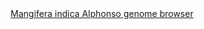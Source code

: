<div id="Mangifera_indica_Alphonso_genome_browser" align="center">
  <a href="https://ink-blot.github.io/?sessionURL=blob:zZVtT.s2FID_yuRPm5SmzlvT9FsDLdBSWgqhwNVV5SZOYuLYwXaStoj_PsPgTtPQgGkvSFGUOMc55_h5nDyABgtJOAMDYJuWZ3rAADLn7QUqK4rPUIklGKSISmwAgVMsMIsxGDyAFEmFouWpnpgrVclBt5ugtJNhxksSS1M6Jqo6ktcqxzq0Y5uoRHvOUCvNmJc6WKEuolXOmeRdFMdYyg7sVphl6xbp0.uz9fMr8bqsqSLPWde6CF1YYqZIV0tYgrfvFPKRzJl_7BQzu7r1tuesP7IidbO7QHy8CfdX8epu3p7eHyyTxfV0cpRKctngQ5cGw5z04El5fJbVouom8.1BFNch5MWwdiFGSR_7q1FwThf7iZyl8ebI3cyCdkyLIVlyT_XsArY39fVcsJo2VDdEwKMBKI9rvewgzoXlDzwD9l3D9YLO05VnBF6g2xacgMG37wZQAsWFjv72ANSu0myAxPf1MyYDcJFgAQadAELfCgLbc30XBoH1aDyAWtB_GF6JmKZB1jghap1wZUoulOaUpaljZntdT0roMzud.P3gL0R2A8.D3vH5GbSXrhOGlKPqaFKdF_BmQeMrXM3pzYxyPt7eXrFdzpKtFzQn5Ynaza9YPpzOTbUhuqMPt55yUSKlQ5.G9P0LWcQYV0g97VcD5JhkuY7xoQFiTrnmDES2.RkaP.nD8uAvOqghkmwIJWq30il5CwaO7fVc64cazr.jwo_de7Fc9u2.FfSdtbXW.JX.hCRrySpp6m7MJk7_ZMan534hUeDsku7T03x6O1YidKskHIVRGx2cVbs62qXHcpJPevMp6fWiUTRbpGQB2WWeCNZYrZfduX8U5fOr.OqNHvldmwYJgph6UwfLD3z7LwR60cT9XzR5Akv_tihvzf5CqmR1sTtq7dk4Q4d2zIPw8D4ioWqu4SJmqyZP7q3NnvoraI9PlMphsyoPKthOxjOHZD1n9ClV3lzJz8tiubDnv2.L9x_aYm5Q.QEtXsK.EP9CieUqukq3m9uo2C4OEZ8uHXwzEneqIHtxPwm9Uo6nvhrul0Xtlii8K.LL.JIeFaR0xFB39B7_17V5Bf3b7evPhJKMlfgZ9Qu33uP3x18B">Mangifera indica Alphonso genome browser</a>
</div>
